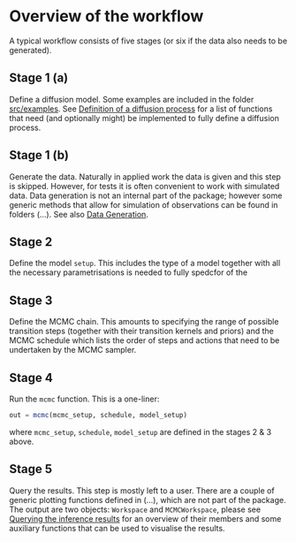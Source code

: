 # Overview of the workflow

A typical workflow consists of five stages (or six if the data also needs to be
generated).

## Stage 1 (a)
Define a diffusion model. Some examples are included in the folder
[src/examples](https://github.com/mmider/BridgeSDEInference.jl/blob/master/src/examples/).
See [Definition of a diffusion process](@ref) for a list of functions that
need (and optionally might) be implemented to fully define a diffusion process.

## Stage 1 (b)
Generate the data. Naturally in applied work the data is given and this step is
skipped. However, for tests it is often convenient to work with simulated data.
Data generation is not an internal part of the package; however some generic
methods that allow for simulation of observations can be found in folders (...).
See also [Data Generation](./generate_data.md).

## Stage 2
Define the model `setup`. This includes the type of a model together with
all the necessary parametrisations is needed to fully spedcfor  of the

## Stage 3
Define the MCMC chain. This amounts to specifying the range of possible
transition steps (together with their transition kernels and priors) and the
MCMC schedule which lists the order of steps and actions that need to be
undertaken by the MCMC sampler.

## Stage 4
Run the `mcmc` function. This is a one-liner:
```julia
out = mcmc(mcmc_setup, schedule, model_setup)
```
where `mcmc_setup`, `schedule`, `model_setup` are defined in the stages 2 &
3 above.

## Stage 5
Query the results. This step is mostly left to a user. There are a couple of
generic plotting functions defined in (...), which are not part of the package.
The output are two objects: `Workspace` and `MCMCWorkspace`, please see
[Querying the inference results](@ref) for an overview of their members and
some auxiliary functions that can be used to visualise the results.
